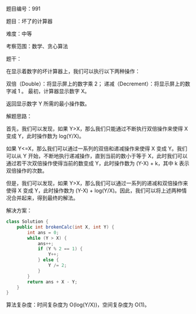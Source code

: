 题目编号：991

题目：坏了的计算器

难度：中等

考察范围：数学、贪心算法

题干：

在显示着数字的坏计算器上，我们可以执行以下两种操作：

双倍（Double）：将显示屏上的数字乘 2；
递减（Decrement）：将显示屏上的数字减 1 。
最初，计算器显示数字 X。

返回显示数字 Y 所需的最小操作数。

解题思路：

首先，我们可以发现，如果 Y>X，那么我们只能通过不断执行双倍操作来使得 X 变成 Y，此时操作数为 log(Y/X)。

如果 Y<=X，那么我们可以通过一系列的双倍和递减操作来使得 X 变成 Y。我们可以从 Y 开始，不断地执行递减操作，直到当前的数小于等于 X，此时我们可以通过若干次双倍操作使得当前的数变成 Y，此时操作数为 (Y-X) + k，其中 k 表示双倍操作的次数。

但是，我们可以发现，如果 Y>X，那么我们可以通过一系列的递减和双倍操作来使得 X 变成 Y，此时操作数为 (Y-X) + log(Y/X)。因此，我们可以将上述两种情况合并起来，得到最终的解法。

解决方案：

```java
class Solution {
    public int brokenCalc(int X, int Y) {
        int ans = 0;
        while (Y > X) {
            ans++;
            if (Y % 2 == 1) {
                Y++;
            } else {
                Y /= 2;
            }
        }
        return ans + X - Y;
    }
}
```

算法复杂度：时间复杂度为 O(log(Y/X))，空间复杂度为 O(1)。